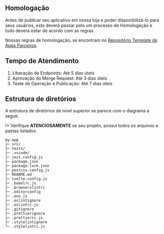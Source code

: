 ## Homologação

Antes de publicar seu aplicativo em nossa loja e poder disponibilizá-lo para seus usuários, este deverá passar pelo um processo de Homologação e tudo deverá estar de acordo com as regras.

Nossas regras de homologação, se encontram no [Repositório Template de Apps Parceiros](https://posgitlab.stone.com.br/stone-payments/pos-mamba-3rdparty-template).


## Tempo de Atendimento
  1. Liberação de Endpoints: Até 5 dias úteis
  2. Aprovação do Merge Request: Até 3 dias úteis
  3. Teste de Operação e Publicação: Até 7 dias úteis

## Estrutura de diretórios

A estrutura de diretórios de nível superior se parece com o diagrama a seguir.

!> Verifique **ATENCIOSAMENTE** se seu projeto, possui todos os arquivos e pastas listados.

```markup
my-app 
├─ src/
├─ tests/
├─ .vscode/
├─ jest.config.js
├─ package.json
├─ package-lock.json 
├─ postcss.config.js
├─ README.md 
├─ svelte.config.js
├─ .babelrc.js
├─ .browserslistrc
├─ .editorconfig
├─ .env.js 
├─ .eslintignore 
├─ .eslintrc.js 
├─ .gitignore 
├─ .prettierignore 
├─ .prettierrc.js 
├─ .stylelintignore 
└─ .stylelintrc.js 
```

<!-- TODO: GitLab instructions -->